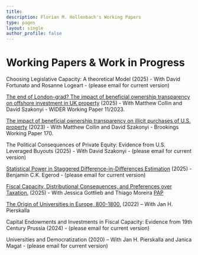 ```yaml
---
title: 
description: Florian M. Hollenbach's Working Papers
type: pages
layout: single
author_profile: false
---
```


# Working Papers & Work in Progress
Choosing Legislative Capacity: A theoretical Model (2025) - With David Fortunato and Rosanne Logeart - (please email for current version)

[The end of London-grad? The impact of beneficial ownership transparency on offshore investment in UK
property](https://www.dropbox.com/s/86b3wvumn5snjtl/uk_bo_main.pdf?dl=0) (2025) - With Matthew Collin and David Szakonyi - WIDER Working Paper 11/2023.

[The impact of beneficial ownership transparency on illicit purchases of U.S. property](https://www.brookings.edu/wp-content/uploads/2022/03/Illicit-purchases-of-US-property.pdf) (2023) - With Matthew Collin and David Szakonyi - Brookings Working Paper 170.

The Political Consequences of Private Equity: Evidence from U.S. Leveraged Buyouts (2025) - With David Szakonyi - (please email for current version)

[Statistical Power in Staggered Difference-in-Differences Estimation](https://osf.io/preprints/osf/ac5ru_v1) (2025) - Benjamin C.K. Egerod - (please email for current version)

[Fiscal Capacity, Distributional Consequences, and Preferences over Taxation.](../papers/GottliebHollenbachMoreira2025.pdf) (2025) - With Jessica Gottlieb and Thiago Moreira [PAP](https://osf.io/yvqex)

[The Origin of Universities in Europe, 800-1800.](../papers/Hollenbach_Pierskalla_2022.pdf)  (2022) – With Jan H. Pierskalla

Capital Endowments and Investments in Fiscal Capacity: Evidence from 19th Century Prussia (2024) - (please email for current version)

Universities and Democratization (2020) – With Jan H. Pierskalla and Janica Magat - (please email for current version)



